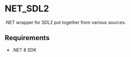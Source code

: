 # NET_SDL2

.NET wrapper for SDL2 put together from various sources.

## Requirements

- .NET 8 SDK
